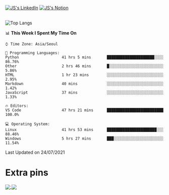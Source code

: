 
[![JS's LinkedIn](https://img.shields.io/badge/LinkedIn-blue?style=for-the-badge&logo=linkedin)](https://www.linkedin.com/in/jaeseung-lee-5a2a32139/) 
[![JS's Notion](https://img.shields.io/badge/Notion-black?style=for-the-badge&logo=notion)](https://bit.ly/ljswiki1) <br><br>
<!-- ![JS's GitHub stats](https://github-readme-stats-lemon-five.vercel.app/api?username=tkxkd0159&hide=contribs,prs,stars,issues&show_icons=true&theme=react&include_all_commits=true)   -->
![Top Langs](https://github-readme-stats-lemon-five.vercel.app/api/top-langs/?username=tkxkd0159&layout=compact&hide=jupyter%20notebook,scss&langs_count=10)  


<!--START_SECTION:waka-->
📊 **This Week I Spent My Time On** 

```text
⌚︎ Time Zone: Asia/Seoul

💬 Programming Languages: 
Python                   41 hrs 5 mins       █████████████████████░░░░   86.76% 
Other                    2 hrs 46 mins       █░░░░░░░░░░░░░░░░░░░░░░░░   5.86% 
HTML                     1 hr 23 mins        ░░░░░░░░░░░░░░░░░░░░░░░░░   2.95% 
Markdown                 40 mins             ░░░░░░░░░░░░░░░░░░░░░░░░░   1.42% 
JavaScript               37 mins             ░░░░░░░░░░░░░░░░░░░░░░░░░   1.33%

🔥 Editors: 
VS Code                  47 hrs 21 mins      █████████████████████████   100.0%

💻 Operating System: 
Linux                    41 hrs 53 mins      ██████████████████████░░░   88.46% 
Windows                  5 hrs 27 mins       ███░░░░░░░░░░░░░░░░░░░░░░   11.54%

```


 Last Updated on 24/07/2021
<!--END_SECTION:waka-->

# Extra pins
<a href="https://github.com/tkxkd0159/go-chain">
  <img align="center" src="https://github-readme-stats-lemon-five.vercel.app/api/pin/?username=tkxkd0159&repo=go-chain&theme=react" />
</a>
<a href="https://github.com/tkxkd0159/dsalgo">
  <img align="center" src="https://github-readme-stats-lemon-five.vercel.app/api/pin/?username=tkxkd0159&repo=dsalgo&theme=react" />
</a>

<!---
- 🔭 I’m currently working on ...
- 🌱 I’m currently learning blockchain and distributed network
- 👯 I’m looking to collaborate on ...
- 🤔 I’m looking for help with ...
- 💬 Ask me about ...
- 📫 How to reach me: ...
- 😄 Pronouns: ...
- ⚡ Fun fact: ...
-->
